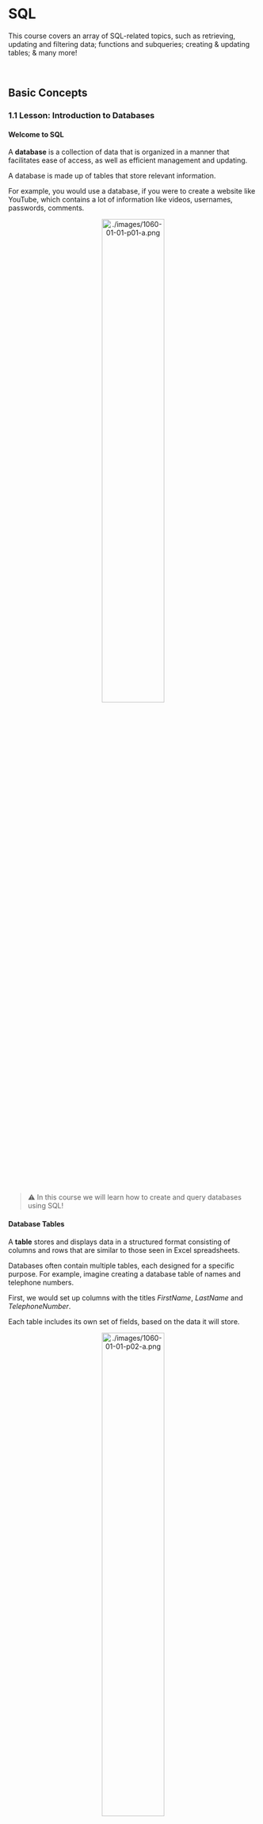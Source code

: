 # SQL

This course covers an array of SQL-related topics, such as retrieving, updating and filtering data; functions and subqueries; creating & updating tables; & many more! 

<br />



## Basic Concepts 



### 1.1 Lesson: Introduction to Databases 

#### Welcome to SQL

A **database** is a collection of data that is organized in a manner that facilitates ease of access, as well as efficient management and updating.

A database is made up of tables that store relevant information.

For example, you would use a database, if you were to create a website like YouTube, which contains a lot of information like videos, usernames, passwords, comments.

<p align="center">
  <img src="./images/1060-01-01-p01-a.png" alt="./images/1060-01-01-p01-a.png" width="50%" height="50%">
</p>

> :warning: In this course we will learn how to create and query databases using SQL! 

#### Database Tables

A **table** stores and displays data in a structured format consisting of columns and rows that are similar to those seen in Excel spreadsheets.

Databases often contain multiple tables, each designed for a specific purpose. For example, imagine creating a database table of names and telephone numbers.

First, we would set up columns with the titles *FirstName*, *LastName* and *TelephoneNumber*.

Each table includes its own set of fields, based on the data it will store.

<p align="center">
  <img src="./images/1060-01-01-p02-a.png" alt="./images/1060-01-01-p02-a.png" width="50%" height="50%">
</p>

> ⚠️ A table has a specified number of columns but can have any number of rows.

#### Primary Keys

A primary key is a field in the table that uniquely identifies the table records.

The primary key's main features:
- It must contain a **unique value** for each row.
- It cannot contain **NULL** values.

For example, our table contains a record for each name in a phone book. The unique **ID** number would be a good choice for a primary key in the table, as there is always the chance for more than one person to have the same name.

<p align="center">
  <img src="./images/1060-01-01-p03-a.png" alt="./images/1060-01-01-p03-a.png" width="50%" height="50%">
</p>

> ⚠️ <br /> - Tables are limited to ONE primary key each. <br /> - The primary key's value must be different for each row.

#### What is SQL?

Once you understand what a database is, understanding SQL is easy. **SQL** stands for **S**tructured **Q**uery **L**anguage.

**SQL** is used to access and manipulate a **database**.
**MySQL** is a **program** that understands **SQL**.

SQL can:
- insert, update, or delete records in a database.
- create new databases, tables, stored procedures and views.
- retrieve data from a database, etc.

> ⚠️ SQL is an ANSI (American National Standards Institute) standard, but there are different versions of the SQL language. <br /> Most SQL database programs have their own proprietary extensions in addition to the SQL standard, but all of them support the major commands.

<br />



### 2.1 Lesson: SQL Statements: SELECT

#### Basic SQL Commands

The SQL ```SHOW``` statement displays information contained in the database and its tables. This helpful tool lets you keep track of your database contents and remind yourself about the structure of your tables.

For example, the ```SHOW DATABASES``` command lists the databases managed by the server.

```sql
SHOW DATABASES
```

Throughout the tutorial we will be using the MySQL engine and the PHPMyAdmin tool to run SQL queries.

> ⚠️ The easiest way to get MySQL and PHPMyAdmin is to install free tools like XAMPP or WAMP, which include all necessary installers.

#### Basic SQL Commands

The ```SHOW TABLES``` command is used to display all of the tables in the currently selected MySQL database.

<p align="center">
  <img src="https://user-images.githubusercontent.com/95575665/159118511-2c027c60-55d6-4e77-b619-0638ffa989db.png" alt="Basic SQL Commands" width="50%" height="50%">
</p>


For our example, we have created a database, my_database, with a table called customers.

#### Basic SQL Commands

```SHOW COLUMNS``` displays information about the columns in a given table.

The following example displays the columns in our customers table:

```sql
SHOW COLUMNS FROM customers
```

Result:

<p align="center">
  <img src="https://user-images.githubusercontent.com/95575665/159118594-0cbd76ea-de70-4ae1-b592-5e469e682eb7.png" alt="Basic SQL Commands 2" width="50%" height="50%">
</p>

SHOW COLUMNS displays the following values for each table column:

**Field**: column name
**Type**: column data type
**Key**: indicates whether the column is indexed
**Default**: default value assigned to the column
**Extra**: may contain any additional information that is available about a given column

> :warning: The columns for the customers table have also been created using the PHPMyAdmin tool.

#### SELECT Statement

The ```SELECT``` statement is used to select data from a database.

The result is stored in a result table, which is called the **result-set**.

A **query** may retrieve information from selected columns or from all columns in the table.

To create a simple SELECT statement, specify the name(s) of the column(s) you need from the table.

**Syntax of the SQL SELECT Statement**:

```sql
SELECT column_list
FROM table_name
```

- **column_list** includes one or more columns from which data is retrieved
- **table-name** is the name of the table from which the information is retrieved

**Below is the data from our customers table:**

<p align="center">
  <img src="https://user-images.githubusercontent.com/95575665/159118714-6193482d-d575-4593-9d1d-c5127ddf8846.png" alt="SELECT Statement" width="50%" height="50%">
</p>


The following SQL statement selects the FirstName from the customers table:

```sql
SELECT FirstName FROM customers
```

Result: 

<p align="center">
  <img src="https://user-images.githubusercontent.com/95575665/159118779-d251729a-e0d8-4850-aa2d-50df632f398a.png" alt="SELECT Statement 2" width="50%" height="50%">
</p>

> :warning: A SELECT statement retrieves zero or more rows from one or more database tables.

<br />



### 3.1 Lesson: SQL Syntax Rules

#### Multiple Queries

SQL allows to run multiple queries or commands at the same time.

The following SQL statement selects the FirstName and City columns from the customers table:

```sql
SELECT FirstName FROM customers;
SELECT City FROM customers;
```

Result:

<p align="center">
  <img src="https://user-images.githubusercontent.com/95575665/159118855-d1749cf7-7362-4c66-afd4-5aad1395ce89.png" alt="Multiple Queries" width="50%" height="50%">
</p>

<p align="center">
  <img src="https://user-images.githubusercontent.com/95575665/159118860-5379778b-7504-49be-adb3-0a8f20a735b4.png" alt="Multiple Queries 2" width="50%" height="50%">
</p>

> :warning: Remember to end each SQL statement with a semicolon to indicate that the statement is complete and ready to be interpreted. <br /> In this tutorial, we will use semicolon at the end of each SQL statement.

#### Case Sensitivity

SQL is case **insensitive**.

The following statements are equivalent and will produce the same result:

```sql 
select City from customers;
SELECT City FROM customers;
sElEct City From customers;
```

> :warning: It is common practice to write all SQL commands in **upper-case**.

#### Syntax Rules

A single SQL statement can be placed on one or more text lines. In addition, multiple SQL statements can be combined on a single text line.

White spaces and multiple lines are ignored in SQL.

For example, the following query is absolutely correct.

```sql
SELECT        City

FROM customers;
```

However, it is recommended to avoid unnecessary white spaces and lines.

> :warning: Combined with proper spacing and indenting, breaking up the commands into logical lines will make your SQL statements much easier to read and maintain.

<br />



### 4.1 Lesson: Selecting Multiple Columns

#### Selecting Multiple Columns

As previously mentioned, the SQL SELECT statement retrieves records from tables in your SQL database.

You can select multiple table columns at once.

Just list the column names, separated by **commas**

```sql
SELECT FirstName, LastName, City 
FROM customers;
```

Result:

<p align="center">
  <img src="https://user-images.githubusercontent.com/95575665/159119176-9e8b6b65-5f00-44af-a3a1-52b5c77ffb98.png" alt="Selecting Multiple Columns" width="50%" height="50%">
</p>

> :warning: Do not put a comma after the last column name.

#### Selecting All Columns

To retrieve all of the information contained in your table, place an **asterisk (\*)** sign after the SELECT command, rather than typing in each column names separately.

The following SQL statement selects all of the columns in the customers table:

```sql 
SELECT * FROM customers; 
```

Result:

<p align="center">
  <img src="https://user-images.githubusercontent.com/95575665/159119280-1eda5930-fd4d-489c-8f0b-6ff56ac61e12.png" alt="Selecting All Columns" width="50%" height="50%">
</p>

> :warning: In SQL, the asterisk means all.



### 4.2 Practice: Best Before 

#### Selecting Multiple Columns

When buying food, it is important to make sure it is fresh and not expired.

You are given the following 'Products' list:

<p align="center">
  <img src="https://user-images.githubusercontent.com/95575665/159119537-fab9ac3d-c4d1-4840-a8de-6ac6b1498bfe.jpg" alt="Best Before Selecting Multiple Columns" width="50%" height="50%">
</p>

Write a query to select the ProductName, ProductionDate and ExpirationDate.

> :warning: Use the SELECT statement and separate the required columns by commas.

#### Solution 
```sql
SELECT ProductName, ProductionDate, ExpirationDate 
FROM Products;
```

<br />



### 5.1 Lesson: DISTINCT and LIMIT

#### The DISTINCT Keyword

In situations in which you have multiple duplicate records in a table, it might make more sense to return only unique records, instead of fetching the duplicates.

The SQL ```DISTINCT``` keyword is used in conjunction with SELECT to eliminate all duplicate records and return only unique ones.

```The basic syntax of DISTINCT is as follows:```

```sql
SELECT DISTINCT column_name1, column_name2
FROM table_name;
```

See the customers table below:

<p align="center">
  <img src="https://user-images.githubusercontent.com/95575665/159119628-45057d8d-29a8-4c36-b1fc-3e442c8440b8.png" alt="The DISTINCT Keyword" width="50%" height="50%">
</p>

Note that there are duplicate City names. The following SQL statement selects only distinct values from the City column:

```sql
SELECT DISTINCT City FROM customers; 
```

This would produce the following result. Duplicate entries have been removed.

<p align="center">
  <img src="https://user-images.githubusercontent.com/95575665/159119653-5ad626a8-abc6-49b8-818e-260592606ea2.png" alt="The DISTINCT Keyword 2" width="50%" height="50%">
</p>

> ⚠️ The DISTINCT keyword only fetches the unique values.

#### The LIMIT Keyword

By default, all results that satisfy the conditions specified in the SQL statement are returned. However, sometimes we need to retrieve just a subset of records. In MySQL, this is accomplished by using the LIMIT keyword.

The syntax for LIMIT is as follows:

```sql
SELECT column list
FROM table_name
LIMIT [number of records];
```

For example, we can retrieve the first five records from the customers table.

```sql
SELECT ID, FirstName, LastName, City
FROM customers LIMIT 5;
```

This would produce the following result:

<p align="center">
  <img src="https://user-images.githubusercontent.com/95575665/159119695-d11a2607-27b2-42be-98c7-91fde6bb2267.png" alt="The LIMIT Keyword" width="50%" height="50%">
</p>

> :warning: By default, all results that satisfy the conditions specified in the SQL statement are returned.

#### The LIMIT Keyword

You can also pick up a set of records from a particular offset.

In the following example, we pick up four records, starting from the third position:

```sql
SELECT ID, FirstName, LastName, City
FROM customers OFFSET 3 LIMIT 4;
```

This would produce the following result:

<p align="center">
  <img src="https://user-images.githubusercontent.com/95575665/159119758-b1593190-9350-44a0-b149-13b6e3d8fd28.png" alt="The LIMIT Keyword 2" width="50%" height="50%">
</p>

> ⚠️ The reason that it produces results starting from ID number four, and not three, is that MySQL starts counting from zero, meaning that the offset of the first row is 0, not 1.



### 5.2 Practice: Customer Copies

#### The DISTINCT Keyword

At the conclusion of a bank transaction, 6 checks are printed -- 3 originals for the bank, and 3 copies for the customer.

Here is the list of all the checks named Operation

<p align="center">
  <img src="https://user-images.githubusercontent.com/95575665/159119901-c15df489-8d7f-4587-863e-218393619e19.jpg#gh-dark-mode-only" alt="5 2" width="50%" height="50%">
</p>

Write a query to show only the unique checks that are given to the customer.

> :warning: Use the DISTINCT statement to return the unique values of mentioned column.

#### Solution

```sql
/* table name: Operation */
SELECT DISTINCT checks 
FROM Operation; 
```



### 5.3 Practice: The Lucky Four

#### The LIMIT Keyword

8 people are registered for an online course, but only the first 4 of them are able to participate.

Here is the Participants table:

<p align="center">
  <img src="https://user-images.githubusercontent.com/95575665/159120092-408b4e28-00c7-4d86-a64d-1dde197d22aa.jpg" alt="5 2" width="50%" height="50%">
</p>

Select the first four participants from the given list.

> :warning: The LIMIT keyword can help you.

#### Solution 

```sql
SELECT firstname, lastname
FROM Participants LIMIT 4
```

<br />



### 6.1 Lesson: Sorting Results

#### Fully Qualified Names

In SQL, you can provide the table name prior to the column name, by separating them with a **dot**.

The following statements are equivalent:

```sql
SELECT City FROM customers;
SELECT customers.City FROM customers;
```

The term for the above-mentioned syntax is called the "fully qualified name" of that column.

> :warning: This form of writing is especially useful when working with multiple tables that may share the same column names.

#### Order By

```ORDER BY``` is used with ```SELECT``` to **sort** the returned data.

The following example sorts our customers table by the FirstName column.

```
SELECT * FROM customers
ORDER BY FirstName;
```

Result:

<p align="center">
  <img src="https://user-images.githubusercontent.com/95575665/159120210-8ec818f9-e6d8-4660-bae2-5a0b6bb25d87.png" alt="Order By" width="50%" height="50%">
</p>

As you can see, the rows are ordered alphabetically by the FirstName column.

> :warning: By default, the ORDER BY keyword sorts the results in ascending order.

#### Sorting Multiple Columns

ORDER BY can sort retrieved data by multiple columns. When using ORDER BY with more than one column, separate the list of columns to follow ORDER BY with commas.

Here is the customers table, showing the following records:

<p align="center">
  <img src="https://user-images.githubusercontent.com/95575665/159120241-6779910a-bf40-41bb-9d4b-90e3f2f3a865.png" alt="Sorting Multiple Columns" width="50%" height="50%">
</p>

To order by LastName and Age:

```sql
SELECT * FROM customers 
ORDER BY LastName, Age;
```

This ORDER BY statement returns the following result:

<p align="center">
  <img src="https://user-images.githubusercontent.com/95575665/159120284-52489a1d-f0e7-465b-a418-781161b5cb26.png" alt="Order By 2" width="50%" height="50%">
</p>

As we have two Smiths, they will be ordered by the Age column in ascending order.

> :warning: The ORDER BY command starts ordering in the same sequence as the columns. It will order by the first column listed, then by the second, and so on.



### 6.2 Practice: Leaderboarding

#### Sorting Results

Six players have competed in a chess tournament and their scores have been tallied.

Here is the table of Players:

<p align="center">
  <img src="https://user-images.githubusercontent.com/95575665/159120409-cd38fbb9-6f3c-4e52-8bda-d3ae22e13590.jpg" alt="6 2" width="50%" height="50%">
</p>

Sort the players by losses to derive the leaderboard.

> :warning: Recall the ORDER BY keyword.

#### Solution

```sql
SELECT * 
FROM Players 
ORDER BY losses
```
Or: 
```sql
SELECT firstname, lastname, losses
FROM Players 
ORDER BY losses
```

<br />



### 7.1 Lesson: Module 1 Quiz

Question 01: A database consists of:
- [ ] Tables
- [ ] Rows
- [ ] Columns

Question 02: Drag and drop from the options below to list the table names.
```
_____ TABLES;
```
- [ ] ```SHOW```
- [ ] ```LIMIT```
- [ ] ```VIEW```
- [ ] ```SELECT```

Question 03: Why use primary keys?
- [ ] It's an SQL standard
- [ ] To guarantee the uniqueness of a row
- [ ] Just for fun

Question 04: Drag and drop from the options below to select distinct names from the ''students'' table, ordered by name.
```
SELECT _____ name 
_____ students
_____ name;
```
- [ ] ```BY```
- [ ] ```LIMIT```
- [ ] ```FROM```
- [ ] ```DISTINCT```
- [ ] ```IN```
- [ ] ```ORDER BY```

<br />



### 8 Code Project: Cakes

#### Cakes

A local bakery creates unique cake sets. Each cake set contains three different cakes.

Here is the cakes table:

<p align="center">
  <img src="https://user-images.githubusercontent.com/95575665/158824685-330ff471-5424-4bc5-bca0-ed6431399ddb.jpg" alt="Cakes" width="50%" height="50%">
</p>

Тoday a customer want a cake set that has minimal calories.

Write a query to sort the cakes by calorie count and select the first 3 cakes from the list to offer the customer.

> :warning: Try to combine ORDER BY and LIMIT keywords.

#### Solution

```sql
SELECT * FROM cakes ORDER BY calories LIMIT 3
```

<br />



## Filtering, Functions, Subqueries



### 9.1 Lesson: The WHERE Statement

#### The WHERE Statement

The WHERE clause is used to extract only those records that fulfill a specified criterion.

The syntax for the WHERE clause:
```sql
SELECT column_list 
FROM table_name
WHERE condition;
```

Consider the following table:

<p align="center">
  <img src="https://user-images.githubusercontent.com/95575665/160995996-e94a18bd-53d3-4b62-951f-ead57a718507.png" alt="The WHERE Statement" width="50%" height="50%">
</p>

Result: 

<p align="center">
  <img src="https://user-images.githubusercontent.com/95575665/160996542-00d5ba66-ed6e-4442-b156-9d1f57314eaa.png" alt="The WHERE Statement 2" width="50%" height="50%">
</p>

> :warning: The WHERE clause is used to extract only those records that fulfill a specified criterion.

#### SQL Operators

Comparison Operators and Logical Operators are used in the WHERE clause to filter the data to be selected.

The following comparison operators can be used in the WHERE clause:

<p align="center">
  <img src="https://user-images.githubusercontent.com/95575665/160996745-fc687068-5799-460c-8f29-c01fafd51727.png" alt="SQL Operators" width="50%" height="50%">
</p>

For example, we can display all customers names listed in our table, with the exception of the one with ID 5.

```
SELECT * FROM customers
WHERE ID != 5;
```

Result:

<p align="center">
  <img src="https://user-images.githubusercontent.com/95575665/160996972-03d2aeac-3481-4489-8d06-882bc145d6c5.png" alt="SQL Operators 2" width="50%" height="50%">
</p>

> :warning: As you can see, the record with ID=5 is excluded from the list.

#### The BETWEEN Operator

The BETWEEN operator selects values within a range. The first value must be lower bound and the second value, the upper bound.

The syntax for the BETWEEN clause is as follows:

```
SELECT column_name(s)
FROM table_name
WHERE column_name BETWEEN value1 AND value2;
```

The following SQL statement selects all records with IDs that fall between 3 and 7:

```sql
SELECT * FROM customers 
WHERE ID BETWEEN 3 AND 7;
```

Result:

<p align="center">
  <img src="https://user-images.githubusercontent.com/95575665/160997266-7ab522fe-d5ff-425e-84fb-94d860bcca1c.png" alt="The BETWEEN Operator" width="50%" height="50%">
</p>

> :warning: As you can see, the lower bound and upper bound are both included in the range.

#### Text Values

When working with text columns, surround any text that appears in the statement with single quotation marks (').

The following SQL statement selects all records in which the City is equal to 'New York'.

```sql
SELECT ID, FirstName, LastName, City 
FROM customers
WHERE City = 'New York';
```

<p align="center">
  <img src="https://user-images.githubusercontent.com/95575665/161008686-2a879e1c-dba6-4cc3-8af0-7813b08ae64d.png" alt="Text Values" width="50%" height="50%">
</p>

> :warning: If your text contains an apostrophe (single quote), you should use two single quote characters to escape the apostrophe. For example: 'Can''t'.



### 9.2 Practice: Salary Range 

<br />



### 10.1 Lesson: Filtering with AND, OR

#### Logical Operators

Logical operators can be used to combine two Boolean values and return a result of true, false, or null.

The following operators can be used:

<p align="center">
  <img src="https://user-images.githubusercontent.com/95575665/168480190-a8fde876-a12a-486d-954a-a81a34e54359.png" alt="10-1-a" width="50%" height="50%">
</p>

When retrieving data using a SELECT statement, use logical operators in the WHERE clause to combine multiple conditions.

If you want to select rows that satisfy all of the given conditions, use the logical operator, AND.

<p align="center">
  <img src="https://user-images.githubusercontent.com/95575665/168480198-3ea6c2b0-657f-4bb6-9b11-39ed11d00cda.png" alt="10-1-b" width="50%" height="50%">
</p>

To find the names of the customers between 30 to 40 years of age, set up the query as seen here:

```sql
SELECT ID, FirstName, LastName, Age
FROM customers
WHERE Age >= 30 AND Age <= 40;
```

This results in the following output:

<p align="center">
  <img src="https://user-images.githubusercontent.com/95575665/168480745-52128345-e3ad-4610-8573-8279dcc82494.png" alt="10-1-c" width="50%" height="50%">
</p>

> :warning: You can combine as many conditions as needed to return the desired results.

#### OR

If you want to select rows that satisfy at least one of the given conditions, you can use the logical OR operator.

The following table describes how the logical OR operator functions:

<p align="center">
  <img src="./images/1060-10-01-p02-a.png" alt="1060-10-01-p02-a.png" width="50%" height="50%">
</p>

For example, if you want to find the customers who live either in New York or Chicago, the query would look like this:

```sql
SELECT * FROM customers 
WHERE City = 'New York' OR City = 'Chicago';
```

Result:

<p align="center">
  <img src="./images/1060-10-01-p02-b.png" alt="1060-10-01-p02-b.png" width="50%" height="50%">
</p>

> :warning: You can OR two or more conditions.

#### Combining AND & OR

The SQL AND and OR conditions may be combined to test multiple conditions in a query.

These two operators are called conjunctive operators.

When combining these conditions, it is important to use parentheses, so that the order to evaluate each condition is known.

Consider the following table:

<p align="center">
  <img src="./images/1060-10-01-p03-a.png" alt="1060-10-01-p03-a.png" width="50%" height="50%">
</p>

The statement below selects all customers from the city "New York" AND with the age equal to "30" OR “35":

```sql
SELECT * FROM customers
WHERE City = 'New York'
AND (Age=30 OR Age=35);
```

Result:

<p align="center">
  <img src="./images/1060-10-01-p03-b.png" alt="1060-10-01-p03-b.png" width="50%" height="50%">
</p>

> :warning: You can nest as many conditions as you need.



### 10.2 Practice: Superheros

<br />



### 11.1 Lesson: IN, NOT IN Statements

#### The IN Operator

The IN operator is used when you want to compare a column with more than one value.

For example, you might need to select all customers from New York, Los Angeles, and Chicago.

With the OR condition, your SQL would look like this:

```sql
SELECT * FROM customers 
WHERE City = 'New York'
OR City = 'Los Angeles'
OR City = 'Chicago';
```

Result:

<p align="center">
  <img src="./images/1060-11-01-p01-a.png" alt="1060-11-01-p01-a.png" width="50%" height="50%">
</p>

> :warning: The IN operator is used when you want to compare a column with more than one value.

#### The IN Operator

You can achieve the same result with a single IN condition, instead of the multiple OR conditions:

```sql
SELECT * FROM customers 
WHERE City IN ('New York', 'Los Angeles', 'Chicago');
```

This would also produce the same result:

<p align="center">
  <img src="./images/1060-11-01-p02-a.png" alt="1060-11-01-p02-a.png" width="50%" height="50%">
</p>

> :warning: Note the use of parentheses in the syntax.

#### The NOT IN Operator

The NOT IN operator allows you to exclude a list of specific values from the result set.

If we add the NOT keyword before IN in our previous query, customers living in those cities will be excluded:

```sql
SELECT * FROM customers 
WHERE City NOT IN ('New York', 'Los Angeles', 'Chicago');
```

Result:

<p align="center">
  <img src="./images/1060-11-01-p03-a.png" alt="1060-11-01-p03-a.png" width="50%" height="50%">
</p>

> :warning: The NOT IN operator allows you to exclude a list of specific values from the result set.

### 11.2 Practice: Get The Ball Rolling!

<br />



### 12.1 Lesson: Custom Columns

#### The CONCAT Function

The CONCAT function is used to concatenate two or more text values and returns the concatenating string.

Let's concatenate the FirstName with the City, separating them with a comma:

```sql
SELECT CONCAT(FirstName, ', ' , City) FROM customers;
```

The output result is:

<p align="center">
  <img src="./images/1060-12-01-p01-a.png" alt="1060-12-01-p01-a.png" width="50%" height="50%">
</p>

> :warning: The CONCAT() function takes two or more parameters.

#### The AS Keyword

A concatenation results in a new column. The default column name will be the CONCAT function.

You can assign a custom name to the resulting column using the AS keyword:

```sql
SELECT CONCAT(FirstName,', ', City) AS new_column 
FROM customers;
```

And when you run the query, the column name appears to be changed.

<p align="center">
  <img src="./images/1060-12-01-p02-a.png" alt="1060-12-01-p02-a.png" width="50%" height="50%">
</p>

> :warning: A concatenation results in a new column.

#### Arithmetic Operators

Arithmetic operators perform arithmetical operations on numeric operands. The Arithmetic operators include addition (+), subtraction (-), multiplication (*) and division (/).

The following employees table shows employee names and salaries:

<p align="center">
  <img src="./images/1060-12-01-p03-a.png" alt="1060-12-01-p03-a.png" width="50%" height="50%">
</p>

The example below adds 500 to each employee's salary and selects the result:

```sql 
SELECT ID, FirstName, LastName, Salary+500 AS Salary
FROM employees;
```

Result:

<p align="center">
  <img src="./images/1060-12-01-p03-b.png" alt="1060-12-01-p03-b.png" width="50%" height="50%">
</p>

> :warning: Parentheses can be used to force an operation to take priority over any other operators. They are also used to improve code readability.



### 12.2 Practice: Annual Bonuses

<br />



### 13.1 Lesson: Functions

#### The UPPER Function

The UPPER function converts all letters in the specified string to uppercase.

The LOWER function converts the string to lowercase.

The following SQL query selects all LastNames as uppercase:

```sql
SELECT FirstName, UPPER(LastName) AS LastName 
FROM employees;
```

Result:

<p align="center">
  <img src="./images/1060-13-01-p01-a.png" alt="1060-13-01-p01-a.png" width="50%" height="50%">
</p>

> :warning: If there are characters in the string that are not letters, this function will have no effect on them.

#### SQRT and AVG

The SQRT function returns the square root of given value in the argument.

Let's calculate the square root of each Salary:

```sql
SELECT Salary, SQRT(Salary) 
FROM employees;
```

Result:

<p align="center">
  <img src="./images/1060-13-01-p02-a.png" alt="1060-13-01-p02-a.png" width="50%" height="50%">
</p>

Similarly, the AVG function returns the average value of a numeric column:

```sql
SELECT AVG(Salary) FROM employees;
```

Result:

<p align="center">
  <img src="./images/1060-13-01-p02-b.png" alt="1060-13-01-p02-b.png" width="50%" height="50%">
</p>

> :warning: Another way to do the SQRT is to use POWER with the 1/2 exponent. However, SQRT seems to work faster than POWER in this case.

#### The SUM function

The SUM function is used to calculate the sum for a column's values.

For example, to get the sum of all of the salaries in the employees table, our SQL query would look like this:

```sql
SELECT SUM(Salary) FROM employees;
```

Result:

<p align="center">
  <img src="./images/1060-13-01-p03-a.png" alt="1060-13-01-p03-a.png" width="50%" height="50%">
</p>

> :warning: The sum of all of the employees' salaries is 31000.



### 13.2 Practice: Average Grades 

<br />



### 14.1 Lesson: Subqueries

#### Subqueries

A subquery is a query within another query.

Let's consider an example. We might need the list of all employees whose salaries are greater than the average.

First, calculate the average:

```sql
SELECT AVG(Salary) FROM employees;
```

As we already know the average, we can use a simple WHERE to list the salaries that are greater than that number.

```sql
SELECT FirstName, Salary FROM employees 
WHERE  Salary > 3100
ORDER BY Salary DESC;
```

Result:

<p align="center">
  <img src="./images/1060-14-01-p01-a.png" alt="1060-14-01-p01-a.png" width="50%" height="50%">
</p>

> :warning: The DESC keyword sorts results in descending order. Similarly, ASC sorts the results in ascending order.

#### Subqueries

A single subquery will return the same result more easily.

```sql
SELECT FirstName, Salary FROM employees 
WHERE  Salary > (SELECT AVG(Salary) FROM employees) 
ORDER BY Salary DESC;
```

The same result will be produced.

<p align="center">
  <img src="./images/1060-14-01-p02-a.png" alt="1060-14-01-p02-a.png" width="50%" height="50%">
</p>

> :warning: Enclose the subquery in parentheses. Also, note that there is no semicolon at the end of the subquery, as it is part of our single query.



### 14.2 Practice: Let's Get Fit! 

<br />



### 15.1 Lesson: LIKE and MIN

#### The Like Operator

The LIKE keyword is useful when specifying a search condition within your WHERE clause.

```
SELECT column_name(s)
FROM table_name
WHERE column_name LIKE pattern;
```

SQL pattern matching enables you to use `_` to match any single character and "%" to match an arbitrary number of characters (including zero characters).

For example, to select employees whose FirstNames begin with the letter A, you would use the following query:

```sql
SELECT * FROM employees 
WHERE FirstName LIKE 'A%';
```

Result:

<p align="center">
  <img src="./images/1060-15-01-p01-a.png" alt="1060-15-01-p01-a.png" width="50%" height="50%">
</p>

As another example, the following SQL query selects all employees with a LastName ending with the letter "s":

```sql
SELECT * FROM employees 
WHERE LastName LIKE '%s';
```

Result:

<p align="center">
  <img src="./images/1060-15-01-p01-b.png" alt="1060-15-01-p01-b.png" width="50%" height="50%">
</p>

> :warning: The % wildcard can be used multiple times within the same pattern.

#### The MIN Function

The MIN function is used to return the minimum value of an expression in a SELECT statement.

For example, you might wish to know the minimum salary among the employees.

```sql
SELECT MIN(Salary) AS Salary FROM employees;
```

Result: 

<p align="center">
  <img src="./images/1060-15-01-p02-a.png" alt="1060-15-01-p02-a.png" width="50%" height="50%">
</p>

> :warning: All of the SQL functions can be combined together to create a single expression.



### 15.2 Practice: Chocolate!

<br />



### 16.1 Lesson: Module 2 Quiz

Question 01: Fill in the blanks to select all values from the "students" table in which the field "university" equals "MIT". 
```sql
SELECT * FROM _____
WHERE _____ = 'MIT';
```

Question 02: Rearrange the code to select students from MIT and Stanford, and order the results by the "university" column.
- [ ] ```FROM students WHERE university```
- [ ] ```SELECT name, university```
- [ ] ```ORDER BY university;```
- [ ] ```IN('Stanford', 'MIT')```

Question 03: Which keyword is the correct one for custom columns?
- [ ] ```SIMILAR```
- [ ] ```LIKE```
- [ ] ```AS```

Question 04: What is the name of the aggregate function for calculating the sum?
- [ ] ```AGGR```
- [ ] ```SUM```
- [ ] ```SQRT```
- [ ] ```AVG```

Question 05: Drag and drop from the options below to select name and age from ''students'', where age is greater than the average of all ages. Use a subquery to calculate the average value of age.
```sql
_____ name, age 
FROM students 
_____ age > 
(SELECT _____(age) 
FROM students)
```
- [ ] ```SELECT```
- [ ] ```ORDER BY```
- [ ] ```WHERE```
- [ ] ```VALUE```
- [ ] ```AVG```

<br />



### 17 Code Project: Apartments 

#### Apartments

You want to rent an apartment and have the following table named Apartments:

<p align="center">
  <img src="./images/1060-17-a.png" alt="1060-17-a.png" width="50%" height="50%">
</p>

Write a query to output the apartments whose prices are greater than the average and are also not rented, sorted by the 'Price' column.

> :warning: Recall the AVG keyword.

<br />



## JOIN, Table Operations



### 18.1 Lesson: Joining Tables

#### Joining Tables

All of the queries shown up until now have selected from just one table at a time.

One of the most beneficial features of SQL is the ability to combine data from two or more tables.

In the two tables that follow, the table named customers stores information about customers:

<p align="center">
  <img src="./images/1060-18-01-p01-a.png" alt="1060-18-01-p01-a.png" width="50%" height="50%">
</p>

The orders table stores information about individual orders with their corresponding amount:

<p align="center">
  <img src="./images/1060-18-01-p01-b.png" alt="1060-18-01-p01-b.png" width="50%" height="50%">
</p>

> :warning: In SQL, "joining tables" means combining data from two or more tables. A table join creates a temporary table showing the data from the joined tables.

#### Joining Tables

Rather than storing the customer name in both tables, the orders table contains a reference to the customer ID that appears in the customers table. This approach is more efficient, as opposed to storing the same text values in both tables.

In order to be able to select the corresponding data from both tables, we will need to join them on that condition.

> :warning: Tap continue to see how!

#### Joining Tables

To join the two tables, specify them as a comma-separated list in the FROM clause:

```sql
SELECT customers.ID, customers.Name, orders.Name, orders.Amount
FROM customers, orders
WHERE customers.ID=orders.Customer_ID
ORDER BY customers.ID;
```

> :warning: Each table contains "ID" and "Name" columns, so in order to select the correct ID and Name, fully qualified names are used.

Note that the WHERE clause "joins" the tables on the condition that the ID from the customers table should be equal to the customer_ID of the orders table.

Result:

<p align="center">
  <img src="./images/1060-18-01-p03-a.png" alt="1060-18-01-p03-a.png" width="50%" height="50%">
</p>

The returned data shows customer orders and their corresponding amount.

> :warning: Specify multiple table names in the FROM by comma-separating them.



### 18.2 Practice: Mentor And Apprentice

<br />



### 19.1 Lesson: Types of Join

#### Custom Names

#### Types of Join

#### LEFT JOIN

#### RIGHT JOIN



### 19.2 Practice: Sorting The Inventory

<br />



### 20.1 Lesson: UNION

#### Set Operation

#### UNION

#### UNION ALL



### 20.2 Practice: Chess Tournament 

<br />



### 21.1 Lesson: The INSERT Statement

#### Inserting Data

#### Inserting Data

#### Inserting Data



### 21.2 Practice: More Cars! 

<br />



### 22.1 Lesson: UPDATE and DELETE Statements

#### Updating Data

#### Updating Data

#### Updating Multiple Columns

#### Deleting Data

### 22.2 Practice: Match The Requirements 

<br />



### 23.1 Lesson: Creating a Table

#### SQL Tables

#### Creating a Table

#### Creating a Table

#### Data Types

#### Primary Key

#### Creating a Table



### 23.2 Practice: Video Game Scores 

<br />



### 24.1 Lesson: NOT NULL and AUTO_INCREMENT

#### SQL Constraints

#### AUTO INCREMENT

#### Using Constraints

<br />



### 25.1 Lesson: Alter, Drop, Rename a Table

#### ALTER TABLE

#### Dropping

#### Renaming



### 25.2 Practice: The Most Beautiful Locations

<br />



### 26.1 Lesson: Views

#### Views

#### Creating Views

#### Updating a View



### 26.2 Practice: Social Media App Views 

<br />



### 27.1 Lesson: Module 3 Quiz

<br />



### 28 Code Project: Zoo

#### Zoo 

<br />



## Challenges



### 29.1 Lesson: Challenge 1

<br />



### 30.1 Lesson: Challenge 2

<br />
